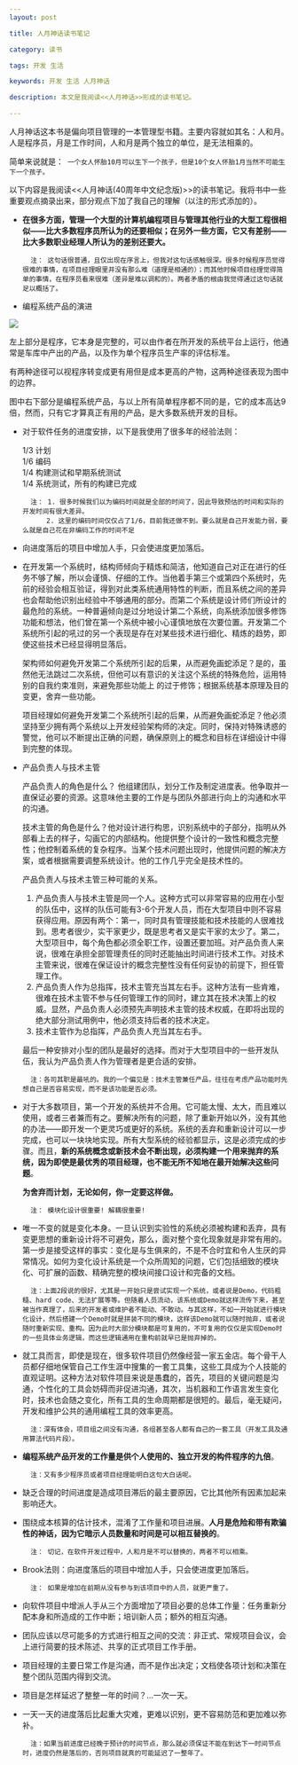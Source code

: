 ```yaml
---
layout: post

title: 人月神话读书笔记

category: 读书

tags: 开发 生活

keywords: 开发 生活 人月神话

description: 本文是我阅读<<人月神话>>形成的读书笔记。

---
```


人月神话这本书是偏向项目管理的一本管理型书籍。主要内容就如其名：人和月。人是程序员，月是工作时间，人和月是两个独立的单位，是无法相乘的。

简单来说就是：` 一个女人怀胎10月可以生下一个孩子，但是10个女人怀胎1月当然不可能生下一个孩子。`	

以下内容是我阅读<<人月神话(40周年中文纪念版)>>的读书笔记。我将书中一些重要观点摘录出来，部分观点下加了我自己的理解（以注的形式添加的）。

- **在很多方面，管理一个大型的计算机编程项目与管理其他行业的大型工程很相似——比大多数程序员所认为的还要相似；在另外一些方面，它又有差别——比大多数职业经理人所认为的差别还要大。**

		注： 这句话很普通，且仅出现在序言上，但我对这句话感触很深。很多时候程序员觉得很难的事情，在项目经理眼里并没有那么难（道理是相通的）；而其他时候项目经理觉得简单的事情，在程序员看来很难（差异是难以调和的）。两者矛盾的根由我觉得通过这句话就足以概括了。

- 编程系统产品的演进

![](http://i.imgur.com/d8qC6SF.png)

左上部分是程序，它本身是完整的，可以由作者在所开发的系统平台上运行，他通常是车库中产出的产品，以及作为单个程序员生产率的评估标准。

有两种途径可以视程序转变成更有用但是成本更高的产物，这两种途径表现为图中的边界。

图中右下部分是编程系统产品，与以上所有简单程序都不同的是，它的成本高达9倍，然而，只有它才算真正有用的产品，是大多数系统开发的目标。

- 对于软件任务的进度安排，以下是我使用了很多年的经验法则：
	
	1/3 计划  	  
	1/6 编码      	  
	1/4 构建测试和早期系统测试  	  
	1/4 系统测试，所有的构建已完成    

		注： 1. 很多时候我们以为编码时间就是全部的时间了，因此导致预估的时间和实际的开发时间有很大差异。
			2. 这里的编码时间仅仅占了1/6，目前我还做不到。要么就是自己开发能力弱，要么就是自己花在非编码工作的时间不足

- 向进度落后的项目中增加人手，只会使进度更加落后。


- 在开发第一个系统时，结构师倾向于精炼和简洁，他知道自己对正在进行的任务不够了解，所以会谨慎、仔细的工作。当他着手第三个或第四个系统时，先前的经验会相互验证，得到对此类系统通用特性的判断，而且系统之间的差异也会帮助他识别出经验中不够通用的部分。而第二个系统是设计师们所设计的最危险的系统。一种普遍倾向是过分地设计第二个系统，向系统添加很多修饰功能和想法，他们曾在第一个系统中被小心谨慎地放在次要位置。开发第二个系统所引起的吼过的另一个表现是存在对某些技术进行细化、精炼的趋势，即使这些技术已经显得明显落后。

	架构师如何避免开发第二个系统所引起的后果，从而避免画蛇添足？是的，虽然他无法跳过二次系统，但他可以有意识的关注这个系统的特殊危险，运用特别的自我约束准则，来避免那些功能上 的过于修饰；根据系统基本原理及目的变更，舍弃一些功能。

	项目经理如何避免开发第二个系统所引起的后果，从而避免画蛇添足？他必须坚持至少拥有两个系统以上开发经验架构师的决定。同时，保持对特殊诱惑的警觉，他可以不断提出正确的问题，确保原则上的概念和目标在详细设计中得到完整的体现。

- 产品负责人与技术主管
	
	产品负责人的角色是什么？ 他组建团队，划分工作及制定进度表。他争取并一直保证必要的资源。这意味他主要的工作是与团队外部进行向上的沟通和水平的沟通。

	技术主管的角色是什么？他对设计进行构思，识别系统中的子部分，指明从外部看上去的样子，勾画它的内部结构。他提供整个设计的一致性和概念完整性；他控制着系统的复杂程序。当某个技术问题出现时，他提供问题的解决方案，或者根据需要调整系统设计。他的工作几乎完全是技术性的。
	
	产品负责人与技术主管三种可能的关系。		
	1. 产品负责人与技术主管是同一个人。这种方式可以非常容易的应用在小型的队伍中，这样的队伍可能有3-6个开发人员，而在大型项目中则不容易获得应用。原因有两个：第一，同时具有管理技能和技术技能的人很难找到。思考者很少，实干家更少，既是思考者又是实干家的太少了。第二，大型项目中，每个角色都必须全职工作，设置还要加班。对产品负责人来说，很难在承担全部管理责任的同时还能抽出时间进行技术工作。对技术主管来说，很难在保证设计的概念完整性没有任何妥协的前提下，担任管理工作。  		
	2. 产品负责人作为总指挥，技术主管充当其左右手。这种方法有一些肯难，很难在技术主管不参与任何管理工作的同时，建立其在技术决策上的权威。显然，产品负责人必须预先声明技术主管的技术权威，在即将出现的绝大部分测试用例中，他必须支持后者的技术决定。  	  	
	3. 技术主管作为总指挥，产品负责人充当其左右手。  	  
	
	最后一种安排对小型的团队是最好的选择。而对于大型项目中的一些开发队伍，我认为产品负责人作为管理者是更合适的安排。

		注：各司其职是最吼的。我的一个偏见是：技术主管兼任产品，往往在考虑产品功能时先想自己是否容易实现，而不是该功能是否必须。

- 对于大多数项目，第一个开发的系统并不合用。它可能太慢、太大，而且难以使用，或者三者兼而有之。要解决所有的问题，除了重新开始以外，没有其他的办法——即开发一个更灵巧或更好的系统。系统的丢弃和重新设计可以一步完成，也可以一块块地实现。所有大型系统的经验都显示，这是必须完成的步骤。而且，**新的系统概念或新技术会不断出现，必须构建一个用来抛弃的系统，因为即使是最优秀的项目经理，也不能无所不知地在最开始解决这些问题**。

	**为舍弃而计划，无论如何，你一定要这样做。**

		注： 模块化设计很重要! 解耦很重要!

- 唯一不变的就是变化本身。一旦认识到实验性的系统必须被构建和丢弃，具有变更思想的重新设计将不可避免，那么，面对整个变化现象就是非常有用的。第一步是接受这样的事实：变化是与生俱来的，不是不合时宜和令人生厌的异常情况。如何为变化设计系统是一个众所周知的问题，它们包括细致的模块化、可扩展的函数、精确完整的模块间接口设计和完备的文档。

		注：上面2段说的很好，尤其是一开始只是尝试实现一个系统，或者说是Demo，代码粗糙、hard code、无法扩展等等。但随着人员流动，该系统或Demo就这样流传下来，甚至被当作真理了，后来的开发者或维护者不能动、不敢动。与其这样，不如一开始就进行模块化设计，然后搭建一个Demo时就是拼装不同的模块，这样该Demo就可以随时抛弃，或者说随时重新实现、重构。因为此时大部分模块都是可复用的，不可复用的仅仅是实现Demo时的一些具体业务逻辑，而这些逻辑通用在重构前就早已是抛弃掉的。

- 就工具而言，即使是现在，很多软件项目仍然像经营一家五金店。每个骨干人员都仔细地保管自己工作生涯中搜集的一套工具集，这些工具成为个人技能的直观证明。这种方法对软件项目来说是愚蠢的，首先，项目的关键问题是沟通，个性化的工具会妨碍而非促进沟通，其次，当机器和工作语言发生变化时，技术也会随之变化，所有工具的生命周期都是很短的。最后，毫无疑问，开发和维护公共的通用编程工具的效率更高。

		注：深有体会，项目组之间没有沟通，各组甚至各人都有自己的一套工具（开发工具及通用算法代码片段）。

- **编程系统产品开发的工作量是供个人使用的、独立开发的构件程序的九倍**。
	
		注：又有多少程序员或者项目经理能明白这句大白话呢。
- 缺乏合理的时间进度是造成项目滞后的最主要原因，它比其他所有因素加起来影响还大。
- 围绕成本核算的估计技术，混淆了工作量和项目进展。**人月是危险和带有欺骗性的神话，因为它暗示人员数量和时间是可以相互替换的**。

		注： 切记，在软件开发过程中，人和月是不可以替换的，两者不可以相乘。

- Brook法则：向进度落后的项目中增加人手，只会使进度更加落后。

		注： 如果是增加在前期从没有参与到该项目中的人员，就更严重了。

- 向软件项目中增派人手从三个方面增加了项目必要的总体工作量：任务重新分配本身和所造成的工作中断；培训新人员；额外的相互沟通。
- 团队应该以尽可能多的方式进行相互之间的交流：非正式、常规项目会议，会上进行简要的技术陈述、共享的正式项目工作手册。
- 项目经理的主要日常工作是沟通，而不是作出决定；文档使各项计划和决策在整个团队范围内得到交流。
- 项目是怎样延迟了整整一年的时间？…一次一天。
- 一天一天的进度落后比起重大灾难，更难以识别，更不容易防范和更加难以弥补。

		注：如果当前进度已经晚于预计的时间节点，那么就必须保证不能在到达下一时间节点时，进度仍然是落后的，否则项目就真的可能延迟了一整年了。